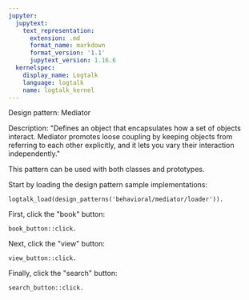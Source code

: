 ```yaml
---
jupyter:
  jupytext:
    text_representation:
      extension: .md
      format_name: markdown
      format_version: '1.1'
      jupytext_version: 1.16.6
  kernelspec:
    display_name: Logtalk
    language: logtalk
    name: logtalk_kernel
---
```


<!--
________________________________________________________________________

This file is part of Logtalk <https://logtalk.org/>  
SPDX-FileCopyrightText: 1998-2025 Paulo Moura <pmoura@logtalk.org>  
SPDX-License-Identifier: Apache-2.0

Licensed under the Apache License, Version 2.0 (the "License");
you may not use this file except in compliance with the License.
You may obtain a copy of the License at

    http://www.apache.org/licenses/LICENSE-2.0

Unless required by applicable law or agreed to in writing, software
distributed under the License is distributed on an "AS IS" BASIS,
WITHOUT WARRANTIES OR CONDITIONS OF ANY KIND, either express or implied.
See the License for the specific language governing permissions and
limitations under the License.
________________________________________________________________________
-->

Design pattern:
	Mediator

Description:
	"Defines an object that encapsulates how a set of objects interact.
	Mediator promotes loose coupling by keeping objects from referring
	to each other explicitly, and it lets you vary their interaction
	independently."

This pattern can be used with both classes and prototypes.

Start by loading the design pattern sample implementations:

```logtalk
logtalk_load(design_patterns('behavioral/mediator/loader')).
```

First, click the "book" button:

```logtalk
book_button::click.
```

<!--
book_button disabled
view_button enabled
search_button enabled
booking...

true.
-->

Next, click the "view" button:

```logtalk
view_button::click.
```

<!--
book_button enabled
view_button disabled
search_button enabled
viewing...

true.
-->

Finally, click the "search" button:

```logtalk
search_button::click.
```

<!--
book_button enabled
view_button enabled
search_button disabled
searching...

true.
-->
